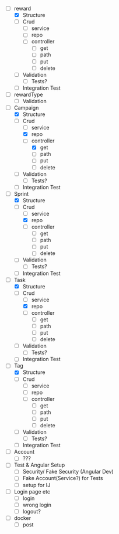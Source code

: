 - [ ] reward
    - [x] Structure
    - [ ] Crud
      - [ ] service
      - [ ] repo
      - [ ] controller
        - [ ] get
        - [ ] path
        - [ ] put
        - [ ] delete
    - [ ] Validation
      - [ ] Tests?
    - [ ] Integration Test
- [ ] rewardType
  - [ ] Validation
- [ ] Campaign
  - [x] Structure
  - [ ] Crud
      - [ ] service
      - [X] repo
      - [ ] controller
        - [x] get
        - [ ] path
        - [ ] put
        - [ ] delete
  - [ ] Validation
      - [ ] Tests?
  - [ ] Integration Test
- [ ] Sprint
    - [X] Structure
    - [ ] Crud
        - [ ] service
        - [X] repo
        - [ ] controller
          - [ ] get
          - [ ] path
          - [ ] put
          - [ ] delete
    - [ ] Validation
        - [ ] Tests?
    - [ ] Integration Test
- [ ] Task
    - [X] Structure
    - [ ] Crud
        - [ ] service
        - [X] repo
        - [ ] controller
          - [ ] get
          - [ ] path
          - [ ] put
          - [ ] delete
    - [ ] Validation
        - [ ] Tests?
    - [ ] Integration Test
- [ ] Tag
    - [X] Structure
    - [ ] Crud
        - [ ] service
        - [ ] repo
        - [ ] controller
          -  [ ] get
          - [ ] path
          - [ ] put
          - [ ] delete
    - [ ] Validation
        - [ ] Tests?
    - [ ] Integration Test
- [ ] Account
  - [ ] ???
- [ ] Test & Angular Setup
  - [ ] Security/ Fake Security (Angular Dev)
  - [ ] Fake Account(Service?) for Tests
  - [ ] setup for IJ
- [ ] Login page etc
  - [ ] login
  - [ ] wrong login
  - [ ] logout?
- [ ] docker
  - [ ] post